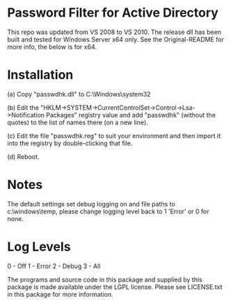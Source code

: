 # Password Filter for Active Directory
This repo was updated from VS 2008 to VS 2010. The release dll has been built and tested for Windows Server x64 only. See the Original-README for more info, the below is for x64.

Installation
========
(a) Copy "passwdhk.dll" to C:\Windows\system32

(b) Edit the "HKLM->SYSTEM->CurrentControlSet->Control->Lsa->Notification Packages" registry value and add "passwdhk" (without the quotes) to the list of names there (on a new line).

(c) Edit the file "passwdhk.reg" to suit your environment and then import it into the registry by double-clicking that file.

(d) Reboot.

Notes
=======

The default settings set debug logging on and file paths to c:\windows\temp, please change logging level back to 1 'Error' or 0 for none.

Log Levels
==========

0 - Off
1 - Error
2 - Debug
3 - All
 
The programs and source code in this package and supplied by this package is made available under the LGPL license.  Please see LICENSE.txt in this package for more information.